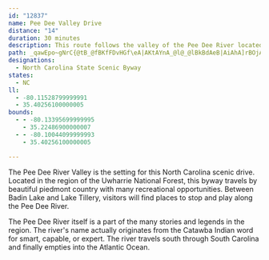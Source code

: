 ```yaml
---
id: "12837"
name: Pee Dee Valley Drive
distance: "14"
duration: 30 minutes
description: This route follows the valley of the Pee Dee River located several miles to the east. The name originates from the Catawba Indian word for smart, capable or clever.
path: _qawEpo~gNrC{@tB_@fBKfFDvHGf\eA|AKtAYnA_@l@_@lBkBdAeB|AiAhA]rBOjAWrQiJlDk@rDE|DZrA^dDjBpCxBb@dAZrG\lB~@fAhErCpDdBp_@rIdA@bg@iG`BInEVj]zErA?`V{AjB@bRfGnCdBzFlEbAl@d^vOh@ZvGzFrLzEjCpAfOhKx@LdJGbALxA|@tDlCjHzGl@~@dElJnGdLxE{@rCeAfCeBxBuBr]ki@rOkSfByDd@sAz@uEnIo_Az@uEjMeg@pAgHnCrAhAdA~ArEfBfBnAd@dPrChOtGfVzVlHhK`K|P|CvDtJbJ|JxIrAz@n@VzKdAhAEp]qDxMoDbFeArTs@hBDlHj@tIrBzKnBzLE|CP`OtBhNpC|BDdP_AxBEjAJfBf@|AbA|MbNv@l@x@`@f[dIxAr@|G`E|CvApL`ChBP|@EhFsAlCeAvFgDzJ_HbVuHfBYnDKxLa@bD]xBm@fHqC`OmElBa@zGaAdBCvF~@l@S~Ad@
designations:
  - North Carolina State Scenic Byway
states:
  - NC
ll:
  - -80.11528799999991
  - 35.40256100000005
bounds:
  - - -80.13395699999995
    - 35.22486900000007
  - - -80.10044099999993
    - 35.40256100000005

---
```


The Pee Dee River Valley is the setting for this North Carolina scenic drive.  Located in the region of the Uwharrie National Forest, this byway travels by beautiful piedmont country with many recreational opportunities.  Between Badin Lake and Lake Tillery, visitors will find places to stop and play along the Pee Dee River.

The Pee Dee River itself is a part of the many stories and legends in the region.  The river's name actually originates from the Catawba Indian word for smart, capable, or expert.  The river travels south through South Carolina and finally empties into the Atlantic Ocean.
